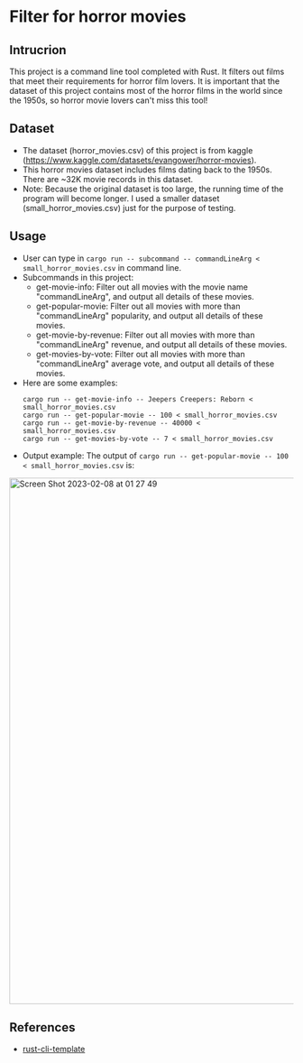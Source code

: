 # Filter for horror movies
## Intrucrion
This project is a command line tool completed with Rust. It filters out films that meet their requirements for horror film lovers. It is important that the dataset of this project contains most of the horror films in the world since the 1950s, so horror movie lovers can't miss this tool!

## Dataset
- The dataset (horror_movies.csv) of this project is from kaggle (https://www.kaggle.com/datasets/evangower/horror-movies).
- This horror movies dataset includes films dating back to the 1950s. There are ~32K movie records in this dataset.
- Note: Because the original dataset is too large, the running time of the program will become longer. I used a smaller dataset (small_horror_movies.csv) just for the purpose of testing. 

## Usage
- User can type in `cargo run -- subcommand -- commandLineArg < small_horror_movies.csv` in command line.
- Subcommands in this project:
  - get-movie-info: Filter out all movies with the movie name "commandLineArg", and output all details of these movies.
  - get-popular-movie: Filter out all movies with more than "commandLineArg" popularity, and output all details of these movies.
  - get-movie-by-revenue: Filter out all movies with more than "commandLineArg" revenue, and output all details of these movies.
  - get-movies-by-vote: Filter out all movies with more than "commandLineArg" average vote, and output all details of these movies.
- Here are some examples:
    ```
    cargo run -- get-movie-info -- Jeepers Creepers: Reborn < small_horror_movies.csv
    cargo run -- get-popular-movie -- 100 < small_horror_movies.csv
    cargo run -- get-movie-by-revenue -- 40000 < small_horror_movies.csv
    cargo run -- get-movies-by-vote -- 7 < small_horror_movies.csv
    ```
- Output example: The output of `cargo run -- get-popular-movie -- 100 < small_horror_movies.csv` is:
<img width="933" alt="Screen Shot 2023-02-08 at 01 27 49" src="https://user-images.githubusercontent.com/93239143/217451692-75edfe61-56ab-4dd0-9f38-231494b343d3.png">

## References

* [rust-cli-template](https://github.com/kbknapp/rust-cli-template)

